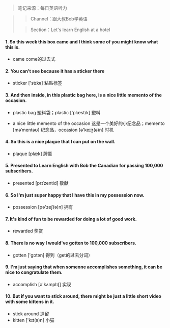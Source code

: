 > 笔记来源：每日英语听力

> > Channel：跟大叔Bob学英语
>
> > Section：Let's learn English at a hotel

#### 1. So this week this box came and I think some of you might know what this is.

- came come的过去式

#### 2. You can't see because it has a sticker there

- sticker ['stɪkə] 粘贴标签

#### 3. And then inside, in this plastic bag here, is a nice little memento of the occasion. 

- plastic bag 塑料袋；plastic ['plæstɪk] 塑料

- a nice little memento of the occasion 这是一个美好的小纪念品；memento [məˈmentəʊ] 纪念品，occasion [ə'keɪʒ(ə)n] 时机

#### 4. So this is a nice plaque that I can put on the wall.

- plaque [plæk] 牌匾

#### 5. Presented to Learn English with Bob the Canadian for passing 100,000 subscribers.

- presented [prɪˈzentid] 敬献

#### 6. So I'm just super happy that I have this in my possession now.

- possession [pə'zeʃ(ə)n] 拥有

#### 7. It's kind of fun to be rewarded for doing a lot of good work. 

- rewarded 奖赏

#### 8. There is no way I would've gotten to 100,000 subscribers.

- gotten ['ɡɒtən] 得到（get的过去分词）

#### 9. I'm just saying that when someone accomplishes something, it can be nice to congratulate them. 

- accomplish [ə'kʌmplɪʃ] 实现

#### 10. But if you want to stick around, there might be just a little short video with some kittens in it. 

- stick around 逗留
- kitten ['kɪt(ə)n] 小猫

